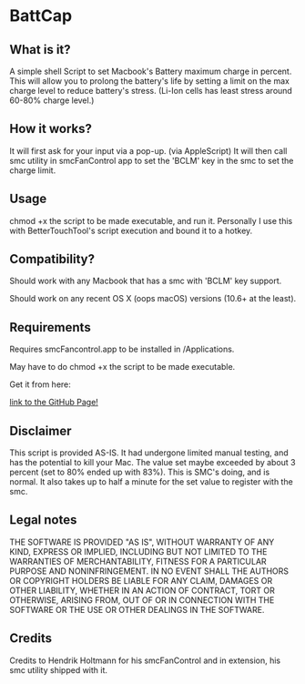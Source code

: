 # BattCap

## What is it?
A simple shell Script to set Macbook's Battery maximum charge in percent.
This will allow you to prolong the battery's life 
by setting a limit on the max charge level to reduce battery's stress. 
(Li-Ion cells has least stress around 60-80% charge level.)

## How it works?
It will first ask for your input via a pop-up. (via AppleScript)
It will then call smc utility in smcFanControl app to set the 'BCLM' key in the smc to set the charge limit.

## Usage
chmod +x the script to be made executable, and run it.
Personally I use this with BetterTouchTool's script execution and bound it to a hotkey.

## Compatibility?
Should work with any Macbook that has a smc with 'BCLM' key support.

Should work on any recent OS X (oops macOS) versions (10.6+ at the least).

## Requirements
Requires smcFancontrol.app to be installed in /Applications.

May have to do chmod +x the script to be made executable.

Get it from here:

[link to the GitHub Page!](https://github.com/hholtmann/smcFanControl)

## Disclaimer
This script is provided AS-IS. 
It had undergone limited manual testing, and has the potential to kill your Mac.
The value set maybe exceeded by about 3 percent 
(set to 80% ended up with 83%). This is SMC's doing, and is normal.
It also takes up to half a minute for the set value to register with the smc.

## Legal notes
THE SOFTWARE IS PROVIDED "AS IS", WITHOUT WARRANTY OF ANY KIND, EXPRESS OR IMPLIED, INCLUDING BUT NOT LIMITED TO THE WARRANTIES OF MERCHANTABILITY, FITNESS FOR A PARTICULAR PURPOSE AND NONINFRINGEMENT. IN NO EVENT SHALL THE AUTHORS OR COPYRIGHT HOLDERS BE LIABLE FOR ANY CLAIM, DAMAGES OR OTHER LIABILITY, WHETHER IN AN ACTION OF CONTRACT, TORT OR OTHERWISE, ARISING FROM, OUT OF OR IN CONNECTION WITH THE SOFTWARE OR THE USE OR OTHER DEALINGS IN THE SOFTWARE.

## Credits
Credits to Hendrik Holtmann for his smcFanControl and in extension, his smc utility shipped with it.